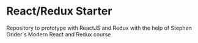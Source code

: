 # React/Redux Starter

Repository to prototype with ReactJS and Redux with the help of Stephen Grider's Modern React and Redux course
